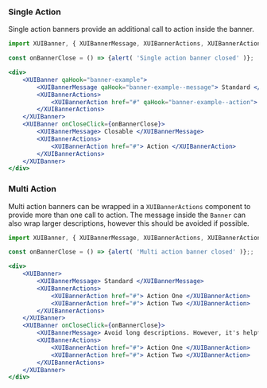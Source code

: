 ### Single Action

Single action banners provide an additional call to action inside the banner.

```jsx harmony
import XUIBanner, { XUIBannerMessage, XUIBannerActions, XUIBannerAction } from '../../banner';

const onBannerClose = () => {alert( 'Single action banner closed' )};

<div>
	<XUIBanner qaHook="banner-example">
		<XUIBannerMessage qaHook="banner-example--message"> Standard </XUIBannerMessage>
		<XUIBannerActions>
			<XUIBannerAction href="#" qaHook="banner-example--action"> Action </XUIBannerAction>
		</XUIBannerActions>
	</XUIBanner>
	<XUIBanner onCloseClick={onBannerClose}>
		<XUIBannerMessage> Closable </XUIBannerMessage>
		<XUIBannerActions>
			<XUIBannerAction href="#"> Action </XUIBannerAction>
		</XUIBannerActions>
	</XUIBanner>
</div>
```
### Multi Action

Multi action banners can be wrapped in a `XUIBannerActions` component to provide more than one call to action. The message inside the `Banner` can also wrap larger descriptions, however this should be avoided if possible.

```jsx harmony
import XUIBanner, { XUIBannerMessage, XUIBannerActions, XUIBannerAction } from '../../banner';

const onBannerClose = () => {alert( 'Multi action banner closed' )};;

<div>
	<XUIBanner>
		<XUIBannerMessage> Standard </XUIBannerMessage>
		<XUIBannerActions>
			<XUIBannerAction href="#"> Action One </XUIBannerAction>
			<XUIBannerAction href="#"> Action Two </XUIBannerAction>
		</XUIBannerActions>
	</XUIBanner>
	<XUIBanner onCloseClick={onBannerClose}>
		<XUIBannerMessage> Avoid long descriptions. However, it's helpful to know that text does wrap by default. </XUIBannerMessage>
		<XUIBannerActions>
			<XUIBannerAction href="#"> Action One </XUIBannerAction>
			<XUIBannerAction href="#"> Action Two </XUIBannerAction>
		</XUIBannerActions>
	</XUIBanner>
</div>
```
